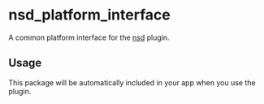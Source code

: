 # nsd_platform_interface

A common platform interface for the [nsd][1] plugin.

## Usage

This package will be automatically included in your app when you use the plugin.

[1]: https://github.com/sebastianhaberey/nsd
